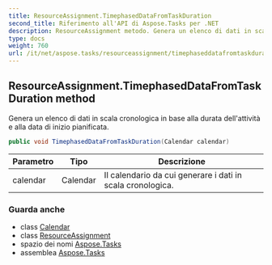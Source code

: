 ```yaml
---
title: ResourceAssignment.TimephasedDataFromTaskDuration
second_title: Riferimento all'API di Aspose.Tasks per .NET
description: ResourceAssignment metodo. Genera un elenco di dati in scala cronologica in base alla durata dellattività e alla data di inizio pianificata.
type: docs
weight: 760
url: /it/net/aspose.tasks/resourceassignment/timephaseddatafromtaskduration/
---
```

## ResourceAssignment.TimephasedDataFromTaskDuration method

Genera un elenco di dati in scala cronologica in base alla durata dell'attività e alla data di inizio pianificata.

```csharp
public void TimephasedDataFromTaskDuration(Calendar calendar)
```

| Parametro | Tipo | Descrizione |
| --- | --- | --- |
| calendar | Calendar | Il calendario da cui generare i dati in scala cronologica. |

### Guarda anche

* class [Calendar](../../calendar/)
* class [ResourceAssignment](../)
* spazio dei nomi [Aspose.Tasks](../../resourceassignment/)
* assemblea [Aspose.Tasks](../../../)


